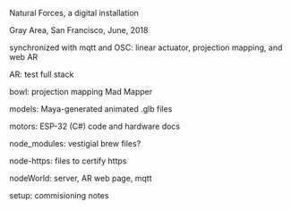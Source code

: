 Natural Forces, a digital installation

Gray Area, San Francisco, June, 2018

synchronized with mqtt and OSC: linear actuator, projection mapping, and web AR

AR: test full stack

bowl: projection mapping Mad Mapper

models: Maya-generated animated .glb files

motors: ESP-32 (C#) code and hardware docs

node_modules: vestigial brew files?

node-https: files to certify https

nodeWorld: server, AR web page, mqtt

setup: commisioning notes
